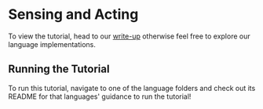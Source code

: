 # Sensing and Acting

To view the tutorial,
head to our [write-up](https://docs.bow.software/tutorials/tutorials/basics/step-2-sensing-acting) otherwise feel
free to explore our language implementations.

## Running the Tutorial

To run this tutorial,
navigate to one of the language folders and check out its README for that languages' guidance to run the tutorial!
